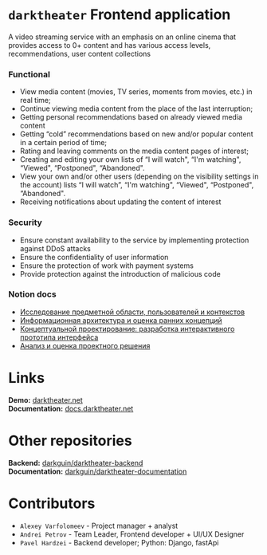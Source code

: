 # `darktheater` Frontend application

A video streaming service with an emphasis on an online cinema that provides access to 0+ content and has various access levels, recommendations, user content collections

### Functional

- View media content (movies, TV series, moments from movies, etc.) in real time;
- Continue viewing media content from the place of the last interruption;
- Getting personal recommendations based on already viewed media content
- Getting “cold” recommendations based on new and/or popular content in a certain period of time;
- Rating and leaving comments on the media content pages of interest;
- Creating and editing your own lists of “I will watch", “I'm watching", “Viewed", “Postponed", “Abandoned".
- View your own and/or other users (depending on the visibility settings in the account) lists “I will watch”, “I'm watching", “Viewed", “Postponed", “Abandoned".
- Receiving notifications about updating the content of interest

### Security

- Ensure constant availability to the service by implementing protection against DDoS attacks
- Ensure the confidentiality of user information
- Ensure the protection of work with payment systems
- Provide protection against the introduction of malicious code

### Notion docs
- [Исследование предметной области, пользователей и контекстов](https://factual-gander-26d.notion.site/485d5807def0436ea66ce5edc0838039)<br/>
- [Информационная архитектура и оценка ранних концепций](https://factual-gander-26d.notion.site/cc7d97af131b437290fa85ca56a65f78)<br/>
- [Концептуальной проектирование: разработка интерактивного прототипа интерфейса](https://factual-gander-26d.notion.site/b4fd23663ba64e5186a0487068fae182)<br/>
- [Анализ и оценка проектного решения](https://factual-gander-26d.notion.site/f7a131794696477aafaec56fb2622ff4)<br/>

# Links
**Demo:** [darktheater.net](https://darktheater.net) <br/>
**Documentation:** [docs.darktheater.net](https://docs.darktheater.net)

# Other repositories
**Backend:** [darkguin/darktheater-backend](https://github.com/darkguin/darktheater-backend) <br/>
**Documentation:** [darkguin/darktheater-documentation](https://github.com/darkguin/darktheater-documentation)

# Contributors
- `Alexey Varfolomeev` - Project manager + analyst
- `Andrei Petrov` - Team Leader, Frontend developer +  UI/UX Designer
- `Pavel Hardzei` - Backend developer; Python: Django, fastApi 
